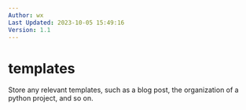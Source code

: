 ```yaml
---
Author: wx
Last Updated: 2023-10-05 15:49:16
Version: 1.1
---
```


# templates

Store any relevant templates, such as a blog post, the organization of a python project, and so on.
